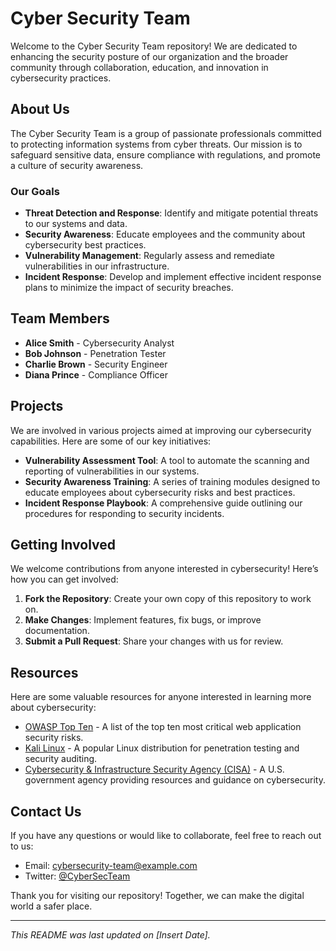 # Cyber Security Team

Welcome to the Cyber Security Team repository! We are dedicated to enhancing the security posture of our organization and the broader community through collaboration, education, and innovation in cybersecurity practices.

## About Us

The Cyber Security Team is a group of passionate professionals committed to protecting information systems from cyber threats. Our mission is to safeguard sensitive data, ensure compliance with regulations, and promote a culture of security awareness.

### Our Goals

- **Threat Detection and Response**: Identify and mitigate potential threats to our systems and data.
- **Security Awareness**: Educate employees and the community about cybersecurity best practices.
- **Vulnerability Management**: Regularly assess and remediate vulnerabilities in our infrastructure.
- **Incident Response**: Develop and implement effective incident response plans to minimize the impact of security breaches.

## Team Members

- **Alice Smith** - Cybersecurity Analyst
- **Bob Johnson** - Penetration Tester
- **Charlie Brown** - Security Engineer
- **Diana Prince** - Compliance Officer

## Projects

We are involved in various projects aimed at improving our cybersecurity capabilities. Here are some of our key initiatives:

- **Vulnerability Assessment Tool**: A tool to automate the scanning and reporting of vulnerabilities in our systems.
- **Security Awareness Training**: A series of training modules designed to educate employees about cybersecurity risks and best practices.
- **Incident Response Playbook**: A comprehensive guide outlining our procedures for responding to security incidents.

## Getting Involved

We welcome contributions from anyone interested in cybersecurity! Here’s how you can get involved:

1. **Fork the Repository**: Create your own copy of this repository to work on.
2. **Make Changes**: Implement features, fix bugs, or improve documentation.
3. **Submit a Pull Request**: Share your changes with us for review.

## Resources

Here are some valuable resources for anyone interested in learning more about cybersecurity:

- [OWASP Top Ten](https://owasp.org/www-project-top-ten/) - A list of the top ten most critical web application security risks.
- [Kali Linux](https://www.kali.org/) - A popular Linux distribution for penetration testing and security auditing.
- [Cybersecurity & Infrastructure Security Agency (CISA)](https://www.cisa.gov/) - A U.S. government agency providing resources and guidance on cybersecurity.

## Contact Us

If you have any questions or would like to collaborate, feel free to reach out to us:

- Email: cybersecurity-team@example.com
- Twitter: [@CyberSecTeam](https://twitter.com/CyberSecTeam)

Thank you for visiting our repository! Together, we can make the digital world a safer place.

---

*This README was last updated on [Insert Date].*
